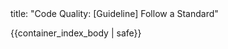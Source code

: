 <frontmatter>
title: "Code Quality: [Guideline] Follow a Standard"
</frontmatter>

{{container_index_body | safe}}
